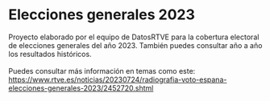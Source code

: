 # Elecciones generales 2023
Proyecto elaborado por el equipo de DatosRTVE para la cobertura electoral de elecciones generales del año 2023. También puedes consultar año a año los resultados históricos.
<br><br>Puedes consultar más información en temas como este: https://www.rtve.es/noticias/20230724/radiografia-voto-espana-elecciones-generales-2023/2452720.shtml
